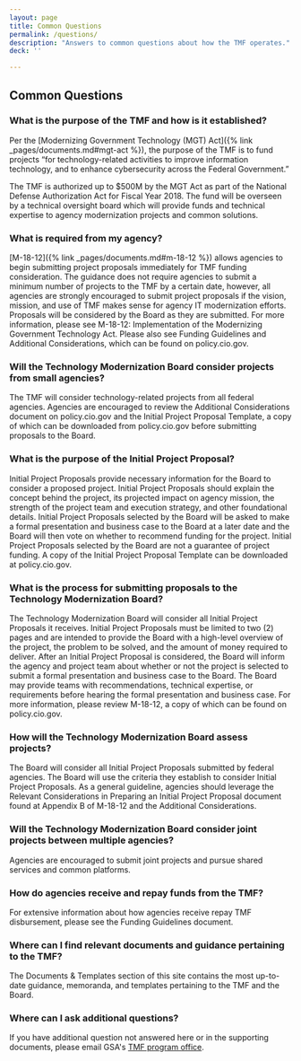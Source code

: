 ```yaml
---
layout: page
title: Common Questions
permalink: /questions/
description: "Answers to common questions about how the TMF operates."
deck: ''

---
```


## Common Questions

### What is the purpose of the TMF and how is it established?
Per the [Modernizing Government Technology (MGT) Act]({% link _pages/documents.md#mgt-act %}), the purpose of the TMF is to fund projects “for technology-related activities to improve information technology, and to enhance cybersecurity across the Federal Government.”

The TMF is authorized up to $500M by the MGT Act as part of the National Defense Authorization Act for Fiscal Year 2018. The fund will be overseen by a technical oversight board which will provide funds and technical expertise to agency modernization projects and common solutions.

### What is required from my agency?
[M-18-12]({% link _pages/documents.md#m-18-12 %}) allows agencies to begin submitting project proposals immediately for TMF funding consideration. The guidance does not require agencies to submit a minimum number of projects to the TMF by a certain date, however, all agencies are strongly encouraged to submit project proposals if the vision, mission, and use of TMF makes sense for agency IT modernization efforts. Proposals will be considered by the Board as they are submitted. For more information, please see M-18-12: Implementation of the Modernizing Government Technology Act. Please also see Funding Guidelines and Additional Considerations, which can be found on policy.cio.gov.

### Will the Technology Modernization Board consider projects from small agencies?
The TMF will consider technology-related projects from all federal agencies. Agencies are encouraged to review the Additional Considerations document on policy.cio.gov and the Initial Project Proposal Template, a copy of which can be downloaded from policy.cio.gov before submitting proposals to the Board.

### What is the purpose of the Initial Project Proposal?
Initial Project Proposals provide necessary information for the Board to consider a proposed project. Initial Project Proposals should explain the concept behind the project, its projected impact on agency mission, the strength of the project team and execution strategy, and other foundational details. Initial Project Proposals selected by the Board will be asked to make a formal presentation and business case to the Board at a later date and the Board will then vote on whether to recommend funding for the project. Initial Project Proposals selected by the Board are not a guarantee of project funding. A copy of the Initial Project Proposal Template can be downloaded at policy.cio.gov.

### What is the process for submitting proposals to the Technology Modernization Board?
The Technology Modernization Board will consider all Initial Project Proposals it receives. Initial Project Proposals must be limited to two (2) pages and are intended to provide the Board with a high-level overview of the project, the problem to be solved, and the amount of money required to deliver. After an Initial Project Proposal is considered, the Board will inform the agency and project team about whether or not the project is selected to submit a formal presentation and business case to the Board. The Board may provide teams with recommendations, technical expertise, or requirements before hearing the formal presentation and business case. For more information, please review M-18-12, a copy of which can be found on policy.cio.gov.

### How will the Technology Modernization Board assess projects?
The Board will consider all Initial Project Proposals submitted by federal agencies. The Board will use the criteria they establish to consider Initial Project Proposals. As a general guideline, agencies should leverage the Relevant Considerations in Preparing an Initial Project Proposal document found at Appendix B of M-18-12 and the Additional Considerations.

### Will the Technology Modernization Board consider joint projects between multiple agencies?
Agencies are encouraged to submit joint projects and pursue shared services and common platforms.

### How do agencies receive and repay funds from the TMF?
For extensive information about how agencies receive repay TMF disbursement, please see the Funding Guidelines document.

### Where can I find relevant documents and guidance pertaining to the TMF?
The Documents & Templates section of this site contains the most up-to-date guidance, memoranda, and templates pertaining to the TMF and the Board.

### Where can I ask additional questions?
If you have additional question not answered here or in the supporting documents, please email GSA's [TMF program office](mailto:tmf@gsa.gov).
